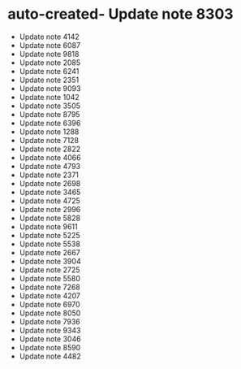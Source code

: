 # auto-created- Update note 8303
- Update note 4142
- Update note 6087
- Update note 9818
- Update note 2085
- Update note 6241
- Update note 2351
- Update note 9093
- Update note 1042
- Update note 3505
- Update note 8795
- Update note 6396
- Update note 1288
- Update note 7128
- Update note 2822
- Update note 4066
- Update note 4793
- Update note 2371
- Update note 2698
- Update note 3465
- Update note 4725
- Update note 2996
- Update note 5828
- Update note 9611
- Update note 5225
- Update note 5538
- Update note 2667
- Update note 3904
- Update note 2725
- Update note 5580
- Update note 7268
- Update note 4207
- Update note 6970
- Update note 8050
- Update note 7936
- Update note 9343
- Update note 3046
- Update note 8590
- Update note 4482
